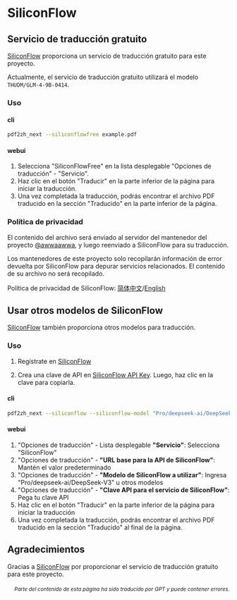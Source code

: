 # SiliconFlow

## Servicio de traducción gratuito

[SiliconFlow](https://siliconflow.cn) proporciona un servicio de traducción gratuito para este proyecto.

Actualmente, el servicio de traducción gratuito utilizará el modelo `THUDM/GLM-4-9B-0414`.

### Uso

#### cli

```bash
pdf2zh_next --siliconflowfree example.pdf 
```

#### webui

1. Selecciona "SiliconFlowFree" en la lista desplegable "Opciones de traducción" - "Servicio".
2. Haz clic en el botón "Traducir" en la parte inferior de la página para iniciar la traducción.
3. Una vez completada la traducción, podrás encontrar el archivo PDF traducido en la sección "Traducido" en la parte inferior de la página.


### Política de privacidad

El contenido del archivo será enviado al servidor del mantenedor del proyecto [@awwaawwa](https://github.com/awwaawwa), y luego reenviado a SiliconFlow para su traducción.

Los mantenedores de este proyecto solo recopilarán información de error devuelta por SiliconFlow para depurar servicios relacionados. El contenido de su archivo no será recopilado.

Política de privacidad de SiliconFlow: [简体中文](https://docs.siliconflow.cn/cn/legals/privacy-policy)/[English](https://docs.siliconflow.cn/en/legals/privacy-policy)



## Usar otros modelos de SiliconFlow

[SiliconFlow](https://siliconflow.cn) también proporciona otros modelos para traducción.

### Uso

1. Regístrate en [SiliconFlow](https://siliconflow.cn)

2. Crea una clave de API en [SiliconFlow API Key](https://cloud.siliconflow.cn/me/account/ak). Luego, haz clic en la clave para copiarla.

#### cli

```bash
pdf2zh_next --siliconflow --siliconflow-model "Pro/deepseek-ai/DeepSeek-V3" --siliconflow-api-key <your-api-key> example.pdf
```

#### webui

1. "Opciones de traducción" - Lista desplegable **"Servicio"**: Selecciona "SiliconFlow"  
2. "Opciones de traducción" - **"URL base para la API de SiliconFlow"**: Mantén el valor predeterminado  
3. "Opciones de traducción" - **"Modelo de SiliconFlow a utilizar"**: Ingresa "Pro/deepseek-ai/DeepSeek-V3" u otros modelos  
4. "Opciones de traducción" - **"Clave API para el servicio de SiliconFlow"**: Pega tu clave API  
5. Haz clic en el botón "Traducir" en la parte inferior de la página para iniciar la traducción  
6. Una vez completada la traducción, podrás encontrar el archivo PDF traducido en la sección "Traducido" al final de la página.


## Agradecimientos

Gracias a [SiliconFlow](https://siliconflow.cn) por proporcionar el servicio de traducción gratuito para este proyecto.

<div align="right"> 
<h6><small>Parte del contenido de esta página ha sido traducido por GPT y puede contener errores.</small></h6>